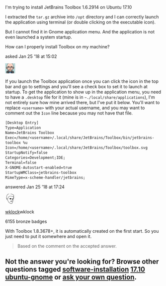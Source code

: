 I'm trying to install JetBrains Toolbox 1.6.2914 on Ubuntu 17.10

I extracted the `tar.gz` archive into `/opt` directory and I can correctly launch the application using terminal (or double clicking on the executable icon).

But I cannot find it in Gnome application menu. And the application is not even launched a system startup.

How can I properly install Toolbox on my machine?

asked Jan 25 '18 at 15:02

[![](_resources/9cc13546b8983844eaee1c6e5f384d46_172049d0d31e40219.png)](https://askubuntu.com/users/361419/davioooh)

If you launch the Toolbox application once you can click the icon in the top bar and go to settings and you'll see a check box to set it to launch at startup. To get the application to show up in the application menu, you need to have a `.desktop` file for it (mine is in `~./local/share/applications`), I'm not entirely sure how mine arrived there, but I've put it below. You'll want to replace `<username>` with your actual username, and you may want to comment out the `Icon` line because you may not have that file.

```
[Desktop Entry]
Type=Application
Name=JetBrains Toolbox
Exec=/home/<username>/.local/share/JetBrains/Toolbox/bin/jetbrains-toolbox %u
Icon=/home/<username>/.local/share/JetBrains/Toolbox/toolbox.svg
StartupNotify=false
Categories=Development;IDE;
Terminal=false
X-GNOME-Autostart-enabled=true
StartupWMClass=jetbrains-toolbox
MimeType=x-scheme-handler/jetbrains;

```

answered Jan 25 '18 at 17:24

[![](_resources/eed6a4a186f0dd41557bbeb0072f7d34_55d37b90af88468cb.jpg)](https://askubuntu.com/users/700752/wklock)

[wklock](https://askubuntu.com/users/700752/wklock)wklock

6155 bronze badges

With Toolbox 1.8.3678+, it is automatically created on the first start. So you just need to put it somewhere and open it.

> Based on the comment on the accepted answer.

## Not the answer you're looking for? Browse other questions tagged [software-installation](https://askubuntu.com/questions/tagged/software-installation "show questions tagged 'software-installation'") [17.10](https://askubuntu.com/questions/tagged/17.10 "show questions tagged '17.10'") [ubuntu-gnome](https://askubuntu.com/questions/tagged/ubuntu-gnome "show questions tagged 'ubuntu-gnome'") or [ask your own question](https://askubuntu.com/questions/ask).